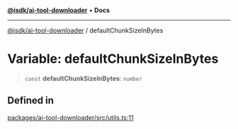 [**@isdk/ai-tool-downloader**](../README.md) • **Docs**

***

[@isdk/ai-tool-downloader](../globals.md) / defaultChunkSizeInBytes

# Variable: defaultChunkSizeInBytes

> `const` **defaultChunkSizeInBytes**: `number`

## Defined in

[packages/ai-tool-downloader/src/utils.ts:11](https://github.com/isdk/ai-tool-download.js/blob/80d9e6be3e3b64743a58ca4b0eb84d7461594811/src/utils.ts#L11)
